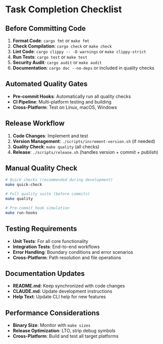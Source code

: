 # Task Completion Checklist

## Before Committing Code
1. **Format Code**: `cargo fmt` or `make fmt`
2. **Check Compilation**: `cargo check` or `make check`
3. **Lint Code**: `cargo clippy -- -D warnings` or `make clippy-strict`
4. **Run Tests**: `cargo test` or `make test`
5. **Security Audit**: `cargo audit` or `make audit`
6. **Documentation**: `cargo doc --no-deps` or included in quality checks

## Automated Quality Gates
- **Pre-commit Hooks**: Automatically run all quality checks
- **CI Pipeline**: Multi-platform testing and building
- **Cross-Platform**: Test on Linux, macOS, Windows

## Release Workflow
1. **Code Changes**: Implement and test
2. **Version Management**: `./scripts/increment-version.sh` (if needed)
3. **Quality Check**: `make quality` (all checks)
4. **Release**: `./scripts/release.sh` (handles version + commit + publish)

## Manual Quality Check
```bash
# Quick checks (recommended during development)
make quick-check

# Full quality suite (before commits)
make quality

# Pre-commit hook simulation
make run-hooks
```

## Testing Requirements
- **Unit Tests**: For all core functionality
- **Integration Tests**: End-to-end workflows
- **Error Handling**: Boundary conditions and error scenarios
- **Cross-Platform**: Path resolution and file operations

## Documentation Updates
- **README.md**: Keep synchronized with code changes
- **CLAUDE.md**: Update development instructions
- **Help Text**: Update CLI help for new features

## Performance Considerations
- **Binary Size**: Monitor with `make sizes`
- **Release Optimization**: LTO, strip debug symbols
- **Cross-Platform**: Build and test all target platforms